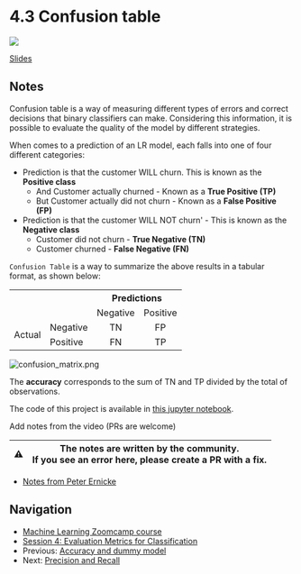 # 4.3 Confusion table

<!-- markdownlint-disable MD033 -->
<!-- markdownlint-disable MD045 -->
<a href="https://www.youtube.com/watch?v=Jt2dDLSlBng&list=PL3MmuxUbc_hIhxl5Ji8t4O6lPAOpHaCLR"><img src="images/thumbnail-4-03.jpg"></a>

[Slides](https://www.slideshare.net/AlexeyGrigorev/ml-zoomcamp-4-evaluation-metrics-for-classification)

## Notes

Confusion table is a way of measuring different types of errors and correct decisions that binary classifiers can make. Considering this information, it is possible to evaluate the quality of the model by different strategies.

When comes to a prediction of an LR model, each falls into one of four different categories:

* Prediction is that the customer WILL churn. This is known as the **Positive class**
  * And Customer actually churned - Known as a **True Positive (TP)**
  * But Customer actually did not churn - Known as a **False Positive (FP)**
* Prediction is that the customer WILL NOT churn' - This is known as the **Negative class**
  * Customer did not churn - **True Negative (TN)**
  * Customer churned - **False Negative (FN)**

`Confusion Table` is a way to summarize the above results in a tabular format, as shown below:

<table>
  <tr>
    <th></th>
    <th></th>
    <th colspan="2" style="text-align: center;">Predictions</th>
  </tr>
  <tr>
    <td></td>
    <td></td>
    <td>Negative</td>
    <td>Positive</td>
  </tr>
  <tr>
    <td rowspan="2">Actual</td>
    <td>Negative</td>
    <td style="text-align: center;">TN</td>
    <td style="text-align: center;">FP</td>
  </tr>
  <tr>
    <td>Positive</td>
    <td style="text-align: center;">FN</td>
    <td style="text-align: center;">TP</td>
  </tr>
</table>

![confusion_matrix.png](./images/confusion_matrix.png)

The **accuracy** corresponds to the sum of TN and TP divided by the total of observations.

The code of this project is available in [this jupyter notebook](https://github.com/alexeygrigorev/mlbookcamp-code/blob/master/course-zoomcamp/04-evaluation/notebook.ipynb).

Add notes from the video (PRs are welcome)

|⚠️|The notes are written by the community.<br>If you see an error here, please create a PR with a fix.|
|---|:-:|

* [Notes from Peter Ernicke](https://knowmledge.com/2023/10/04/ml-zoomcamp-2023-evaluation-metrics-for-classification-part-3/)

## Navigation

* [Machine Learning Zoomcamp course](../)
* [Session 4: Evaluation Metrics for Classification](./)
* Previous: [Accuracy and dummy model](02-accuracy.md)
* Next: [Precision and Recall](04-precision-recall.md)
